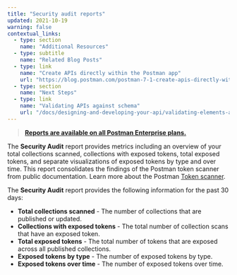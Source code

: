 ```yaml
---
title: "Security audit reports"
updated: 2021-10-19
warning: false
contextual_links:
  - type: section
    name: "Additional Resources"
  - type: subtitle
    name: "Related Blog Posts"
  - type: link
    name: "Create APIs directly within the Postman app"
    url: "https://blog.postman.com/postman-7-1-create-apis-directly-within-the-postman-app/"
  - type: section
    name: "Next Steps"
  - type: link
    name: "Validating APIs against schema"
    url: "/docs/designing-and-developing-your-api/validating-elements-against-schema/"
---
```


> [__Reports are available on all Postman Enterprise plans.__](https://www.postman.com/pricing)

The __Security Audit__ report provides metrics including an overview of your total collections scanned, collections with exposed tokens, total exposed tokens, and separate visualizations of exposed tokens by type and over time. This report consolidates the findings of the Postman token scanner from public documentation. Learn more about the Postman [Token scanner](/docs/api-security/token-scanner/).

The **Security Audit** report provides the following information for the past 30 days:

* __Total collections scanned__ - The number of collections that are published or updated.
* __Collections with exposed tokens__ - The total number of collection scans that have an exposed token.
* __Total exposed tokens__ - The total number of tokens that are exposed across all published collections.
* __Exposed tokens by type__ - The number of exposed tokens by type.
* __Exposed tokens over time__ - The number of exposed tokens over time.
